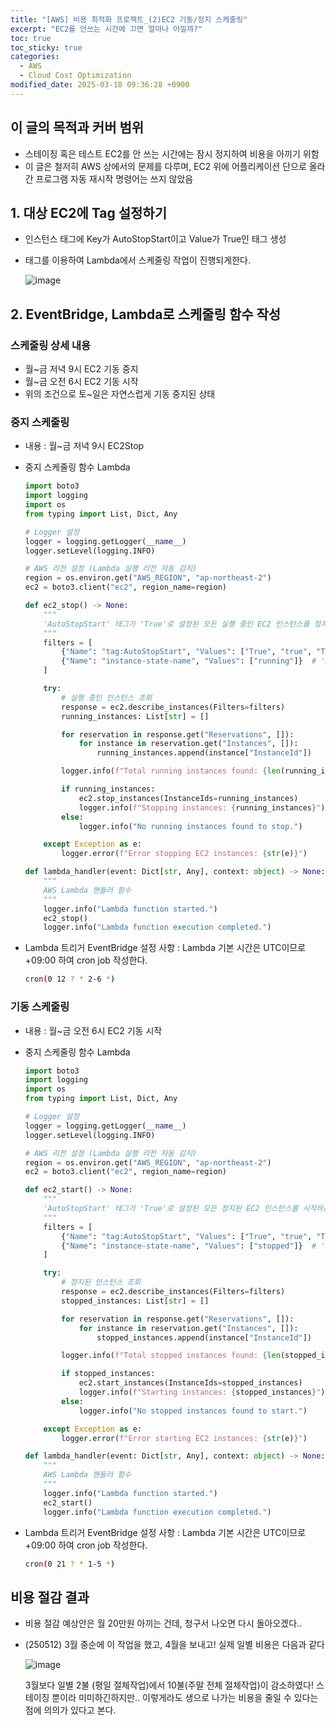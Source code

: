 ```yaml
---
title: "[AWS] 비용 최적화 프로젝트_(2)EC2 기동/정지 스케줄링"
excerpt: "EC2를 안쓰는 시간에 끄면 얼마나 아낄까?"
toc: true
toc_sticky: true
categories:
  - AWS
  - Cloud Cost Optimization
modified_date: 2025-03-18 09:36:28 +0900
---
```


## 이 글의 목적과 커버 범위 

- 스테이징 혹은 테스트 EC2를 안 쓰는 시간에는 잠시 정지하여 비용을 아끼기 위함 
- 이 글은 철저히 AWS 상에서의 문제를 다루며, EC2 위에 어플리케이션 단으로 올라간 프로그램 자동 재시작 명령어는 쓰지 않았음 

## 1. 대상 EC2에 Tag 설정하기 
- 인스턴스 태그에 Key가 AutoStopStart이고 Value가 True인 태그 생성
- 태그를 이용하여 Lambda에서 스케줄링 작업이 진행되게한다.

  ![image](https://github.com/user-attachments/assets/9c1777aa-ff34-4d4e-96c5-d326bb6ae0a1)


## 2. EventBridge, Lambda로 스케줄링 함수 작성
### 스케줄링 상세 내용
- 월~금 저녁 9시 EC2 기동 중지
- 월~금 오전 6시 EC2 기동 시작
- 위의 조건으로 토~일은 자연스럽게 기동 중지된 상태

### 중지 스케줄링 
- 내용 : 월~금 저녁 9시 EC2Stop
- 중지 스케줄링 함수 Lambda
  
  ```python
  import boto3
  import logging
  import os
  from typing import List, Dict, Any
  
  # Logger 설정
  logger = logging.getLogger(__name__)
  logger.setLevel(logging.INFO)
  
  # AWS 리전 설정 (Lambda 실행 리전 자동 감지)
  region = os.environ.get("AWS_REGION", "ap-northeast-2")
  ec2 = boto3.client("ec2", region_name=region)
  
  def ec2_stop() -> None:
      """
      'AutoStopStart' 태그가 'True'로 설정된 모든 실행 중인 EC2 인스턴스를 정지하는 함수
      """
      filters = [
          {"Name": "tag:AutoStopStart", "Values": ["True", "true", "TRUE"]},  # 대소문자 모두 허용
          {"Name": "instance-state-name", "Values": ["running"]}  # 'Running' → 'running'로 통일
      ]
  
      try:
          # 실행 중인 인스턴스 조회
          response = ec2.describe_instances(Filters=filters)
          running_instances: List[str] = []
  
          for reservation in response.get("Reservations", []):
              for instance in reservation.get("Instances", []):
                  running_instances.append(instance["InstanceId"])
  
          logger.info(f"Total running instances found: {len(running_instances)}")
  
          if running_instances:
              ec2.stop_instances(InstanceIds=running_instances)
              logger.info(f"Stopping instances: {running_instances}")
          else:
              logger.info("No running instances found to stop.")
  
      except Exception as e:
          logger.error(f"Error stopping EC2 instances: {str(e)}")
  
  def lambda_handler(event: Dict[str, Any], context: object) -> None:
      """
      AWS Lambda 핸들러 함수
      """
      logger.info("Lambda function started.")
      ec2_stop()
      logger.info("Lambda function execution completed.")
  ```


- Lambda 트리거 EventBridge 설정 사항 : Lambda 기본 시간은 UTC이므로 +09:00 하여 cron job 작성한다.

    ```sh
    cron(0 12 ? * 2-6 *)
    ```

### 기동 스케줄링 
- 내용 : 월~금 오전 6시 EC2 기동 시작
- 중지 스케줄링 함수 Lambda

  ```python
  import boto3
  import logging
  import os
  from typing import List, Dict, Any
  
  # Logger 설정
  logger = logging.getLogger(__name__)
  logger.setLevel(logging.INFO)
  
  # AWS 리전 설정 (Lambda 실행 리전 자동 감지)
  region = os.environ.get("AWS_REGION", "ap-northeast-2")
  ec2 = boto3.client("ec2", region_name=region)
  
  def ec2_start() -> None:
      """
      'AutoStopStart' 태그가 'True'로 설정된 모든 정지된 EC2 인스턴스를 시작하는 함수
      """
      filters = [
          {"Name": "tag:AutoStopStart", "Values": ["True", "true", "TRUE"]},  # 대소문자 모두 허용
          {"Name": "instance-state-name", "Values": ["stopped"]}  # 'Stopped' → 'stopped'로 통일
      ]
  
      try:
          # 정지된 인스턴스 조회
          response = ec2.describe_instances(Filters=filters)
          stopped_instances: List[str] = []
  
          for reservation in response.get("Reservations", []):
              for instance in reservation.get("Instances", []):
                  stopped_instances.append(instance["InstanceId"])
  
          logger.info(f"Total stopped instances found: {len(stopped_instances)}")
  
          if stopped_instances:
              ec2.start_instances(InstanceIds=stopped_instances)
              logger.info(f"Starting instances: {stopped_instances}")
          else:
              logger.info("No stopped instances found to start.")
  
      except Exception as e:
          logger.error(f"Error starting EC2 instances: {str(e)}")
  
  def lambda_handler(event: Dict[str, Any], context: object) -> None:
      """
      AWS Lambda 핸들러 함수
      """
      logger.info("Lambda function started.")
      ec2_start()
      logger.info("Lambda function execution completed.")

  ```

- Lambda 트리거 EventBridge 설정 사항 : Lambda 기본 시간은 UTC이므로 +09:00 하여 cron job 작성한다.

    ```sh
    cron(0 21 ? * 1-5 *)
    ```

## 비용 절감 결과 
- 비용 절감 예상안은 월 20만원 아끼는 건데, 청구서 나오면 다시 돌아오겠다..
- (250512) 3월 중순에 이 작업을 했고, 4월을 보내고! 실제 일별 비용은 다음과 같다

  ![image](https://github.com/user-attachments/assets/73958010-2eea-41c6-8912-e733ead56a43)

  3월보다 일별 2불 (평일 절체작업)에서 10불(주말 전체 절체작업)이 감소하였다! 스테이징 뿐이라 미미하긴하지만.. 이렇게라도 생으로 나가는 비용을 줄일 수 있다는 점에 의의가 있다고 본다. 

  

  
